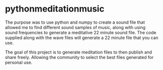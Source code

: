 # pythonmeditationmusic
The purpose was to use python and numpy to create a sound file that allowed me to find different sound samples of music, along with using sound frequencies to generate a meditative 22 minute sound file. 
The code supplied along with the wave files will generate a 22 minute file that you can use. 

The goal of this project is to generate meditation files to then publish and share freely. Allowing the community to select the best files generated for personal use. 

